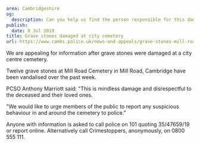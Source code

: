 ```yaml
area: Cambridgeshire
og:
  description: Can you help us find the person responsible for this damage?
publish:
  date: 8 Jul 2019
title: Grave stones damaged at city cemetery
url: https://www.cambs.police.uk/news-and-appeals/grave-stones-mill-road
```

We are appealing for information after grave stones were damaged at a city centre cemetery.

Twelve grave stones at Mill Road Cemetery in Mill Road, Cambridge have been vandalised over the past week.

PCSO Anthony Marriott said: "This is mindless damage and disrespectful to the deceased and their loved ones.

"We would like to urge members of the public to report any suspicious behaviour in and around the cemetery to police."

Anyone with information is asked to call police on 101 quoting 35/47659/19 or report online. Alternatively call Crimestoppers, anonymously, on 0800 555 111.
